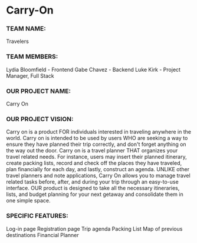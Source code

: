 # Carry-On

### TEAM NAME:
Travelers

### TEAM MEMBERS:
Lydia Bloomfield - Frontend 
Gabe Chavez - Backend
Luke Kirk - Project Manager, Full Stack

### OUR PROJECT NAME:
Carry On

### OUR PROJECT VISION:
Carry on is a product FOR individuals interested in traveling anywhere in the world. Carry on is intended to be used by users WHO are seeking a way to ensure they have planned their trip correctly, and don't forget anything on the way out the door. Carry on is a travel planner THAT organizes your travel related needs. For instance, users may insert their planned itinerary, 
 create packing lists, record and check off the places they have traveled, plan financially for each day, and lastly, construct an agenda. UNLIKE other travel planners and note applications, Carry On allows you to manage travel related tasks before, after, and during your trip through an easy-to-use interface. OUR product is designed to take all the necessary itineraries, lists, and budget planning for your next getaway and consolidate them in one simple space. 

### SPECIFIC FEATURES:
Log-in page
Registration page
Trip agenda
Packing List
Map of previous destinations
Financial Planner
